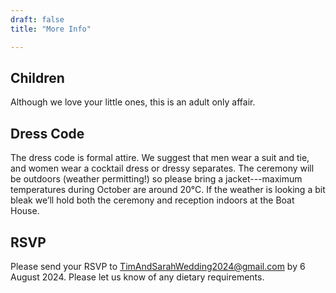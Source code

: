 ```yaml
---
draft: false
title: "More Info"

---
```


## Children
Although we love your little ones, this is an adult only affair.

## Dress Code
The dress code is formal attire. We suggest that men wear a suit and tie, and women wear a cocktail dress or dressy separates. The ceremony will be outdoors (weather permitting!) so please bring a jacket---maximum temperatures during October are around 20&deg;C. If the weather is looking a bit bleak we’ll hold both the ceremony and reception indoors at the Boat House.

## RSVP
Please send your RSVP to <a>TimAndSarahWedding2024@gmail.com</a> by 6 August 2024. Please let us know of any dietary requirements.
